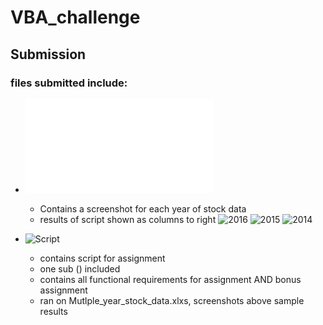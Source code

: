 # VBA_challenge

## Submission

### files submitted include:



* ![Screenshots](Mutlple_year_stock_data_scriptResults_screenshots.pdf)
    * Contains a screenshot for each year of stock data
    * results of script shown as columns to right
    ![2016](https://github.com/hydnhntn/VBA_challenge/blob/main/images/ScriptResultSample_2016ws.jpg)
    ![2015](https://github.com/hydnhntn/VBA_challenge/blob/main/images/ScriptResultSample_2015ws.jpg)
    ![2014](https://github.com/hydnhntn/VBA_challenge/blob/main/images/ScriptResultSample_2014ws.jpg)

* ![Script](VBA_challenge.vbs)
    * contains script for assignment
    * one sub () included
    * contains all functional requirements for assignment AND bonus assignment
    * ran on Mutlple_year_stock_data.xlxs, screenshots above sample results